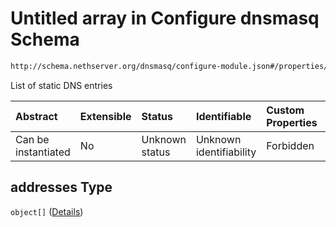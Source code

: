 # Untitled array in Configure dnsmasq Schema

```txt
http://schema.nethserver.org/dnsmasq/configure-module.json#/properties/dns-server/properties/addresses
```

List of static DNS entries

| Abstract            | Extensible | Status         | Identifiable            | Custom Properties | Additional Properties | Access Restrictions | Defined In                                                                      |
| :------------------ | :--------- | :------------- | :---------------------- | :---------------- | :-------------------- | :------------------ | :------------------------------------------------------------------------------ |
| Can be instantiated | No         | Unknown status | Unknown identifiability | Forbidden         | Allowed               | none                | [configure-module.json\*](dnsmasq/configure-module.json "open original schema") |

## addresses Type

`object[]` ([Details](configure-module-properties-dns-server-properties-addresses-items.md))
